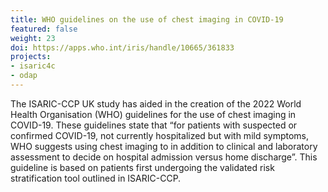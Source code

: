 ```yaml
---
title: WHO guidelines on the use of chest imaging in COVID-19
featured: false
weight: 23
doi: https://apps.who.int/iris/handle/10665/361833
projects:
- isaric4c
- odap
---
```




The ISARIC-CCP UK study has aided in the creation of the 2022 World Health Organisation (WHO) guidelines for the use of chest imaging in COVID-19. These guidelines state that “for patients with suspected or confirmed COVID-19, not currently hospitalized but with mild symptoms, WHO suggests using chest imaging to in addition to clinical and laboratory assessment to decide on hospital admission versus home discharge”. This guideline is based on patients first undergoing the validated risk stratification tool outlined in ISARIC-CCP.

